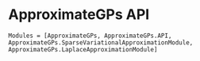 # ApproximateGPs API

```@autodocs
Modules = [ApproximateGPs, ApproximateGPs.API, ApproximateGPs.SparseVariationalApproximationModule, ApproximateGPs.LaplaceApproximationModule]
```
